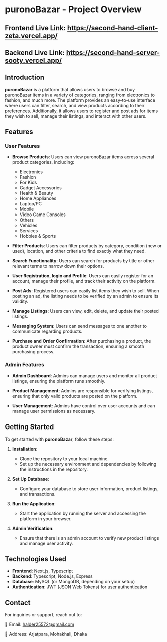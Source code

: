 # puronoBazar - Project Overview

## Frontend Live Link: https://second-hand-client-zeta.vercel.app/

## Backend Live Link: https://second-hand-server-sooty.vercel.app/

## Introduction

**puronoBazar** is a platform that allows users to browse and buy puronoBazar items in a variety of categories, ranging from electronics to fashion, and much more. The platform provides an easy-to-use interface where users can filter, search, and view products according to their preferences. Additionally, it allows users to register and post ads for items they wish to sell, manage their listings, and interact with other users.

## Features

### User Features

- **Browse Products**: Users can view puronoBazar items across several product categories, including:

  - Electronics
  - Fashion
  - For Kids
  - Gadget Accessories
  - Health & Beauty
  - Home Appliances
  - Laptop/PC
  - Mobile
  - Video Game Consoles
  - Others
  - Vehicles
  - Services
  - Hobbies & Sports

- **Filter Products**: Users can filter products by category, condition (new or used), location, and other criteria to find exactly what they need.

- **Search Functionality**: Users can search for products by title or other relevant terms to narrow down their options.

- **User Registration, login and Profile**: Users can easily register for an account, manage their profile, and track their activity on the platform.

- **Post Ads**: Registered users can easily list items they wish to sell. When posting an ad, the listing needs to be verified by an admin to ensure its validity.

- **Manage Listings**: Users can view, edit, delete, and update their posted listings.

- **Messaging System**: Users can send messages to one another to communicate regarding products.

- **Purchase and Order Confirmation**: After purchasing a product, the product owner must confirm the transaction, ensuring a smooth purchasing process.

### Admin Features

- **Admin Dashboard**: Admins can manage users and monitor all product listings, ensuring the platform runs smoothly.

- **Product Management**: Admins are responsible for verifying listings, ensuring that only valid products are posted on the platform.

- **User Management**: Admins have control over user accounts and can manage user permissions as necessary.

## Getting Started

To get started with **puronoBazar**, follow these steps:

1. **Installation**:

   - Clone the repository to your local machine.
   - Set up the necessary environment and dependencies by following the instructions in the repository.

2. **Set Up Database**:

   - Configure your database to store user information, product listings, and transactions.

3. **Run the Application**:

   - Start the application by running the server and accessing the platform in your browser.

4. **Admin Verification**:
   - Ensure that there is an admin account to verify new product listings and manage user activity.

## Technologies Used

- **Frontend**: Next.js, Typescript
- **Backend**: Typescript, Node.js, Express
- **Database**: MySQL (or MongoDB, depending on your setup)
- **Authentication**: JWT (JSON Web Tokens) for user authentication

## Contact

For inquiries or support, reach out to:

📧 Email: halder25572@gmail.com

📍 Address: Arjatpara, Mohakhali, Dhaka
